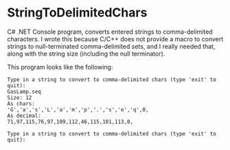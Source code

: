 # StringToDelimitedChars
C# .NET Console program, converts entered strings to comma-delimited characters. I wrote this because C/C++ does not provide a macro to convert strings to null-terminated comma-delimited sets, and I really needed that, along with the string size (including the null terminator).

This program looks like the following:

    Type in a string to convert to comma-delimited chars (type 'exit' to quit):
    GasLamp.seq
    Size: 12
    As chars:
    'G','a','s','L','a','m','p','.','s','e','q',0,
    As decimal:
    71,97,115,76,97,109,112,46,115,101,113,0,
    
    Type in a string to convert to comma-delimited chars (type 'exit' to quit):
